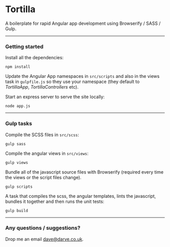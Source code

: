 # Tortilla

A boilerplate for rapid Angular app development using Browserify / SASS / Gulp.

<hr/>

### Getting started

Install all the dependencies:

	npm install

Update the Angular App namespaces in <code>src/scripts</code> and also in the views task in <code>gulpfile.js</code> so they use your namespace (they default to <em>TortillaApp</em>, <em>TortillaControllers</em> etc).

Start an express server to serve the site locally:

	node app.js

<hr/>

### Gulp tasks
	
Compile the SCSS files in <code>src/scss</code>:

	gulp sass
	
Compile the angular views in <code>src/views</code>:

	gulp views
	
Bundle all of the javascript source files with Browserify (required every time the views or the script files change).

	gulp scripts

A task that compiles the scss, the angular templates, lints the javascript, bundles it together and then runs the unit tests:
	
	gulp build

<hr/>

### Any questions / suggestions?

Drop me an email <a href="mailto:dave@darve.co.uk">dave@darve.co.uk</a>.